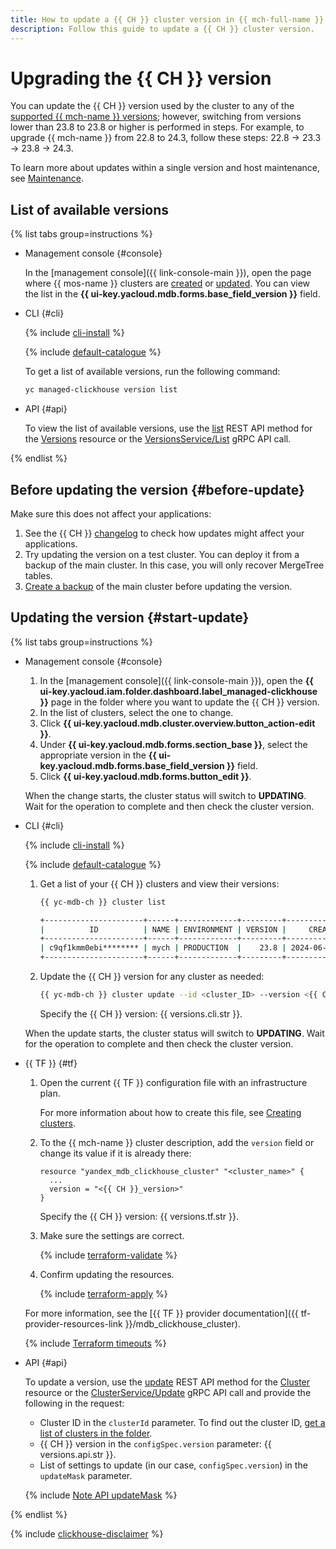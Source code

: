 ```yaml
---
title: How to update a {{ CH }} cluster version in {{ mch-full-name }}
description: Follow this guide to update a {{ CH }} cluster version.
---
```


# Upgrading the {{ CH }} version

You can update the {{ CH }} version used by the cluster to any of the [supported {{ mch-name }} versions](../concepts/update-policy.md#versioning-policy); however, switching from versions lower than 23.8 to 23.8 or higher is performed in steps. For example, to upgrade {{ mch-name }} from 22.8 to 24.3, follow these steps: 22.8 → 23.3 → 23.8 → 24.3.

To learn more about updates within a single version and host maintenance, see [Maintenance](../concepts/maintenance.md).

## List of available versions

{% list tabs group=instructions %}

- Management console {#console}

   In the [management console]({{ link-console-main }}), open the page where {{ mos-name }} clusters are [created](cluster-create.md) or [updated](update.md). You can view the list in the **{{ ui-key.yacloud.mdb.forms.base_field_version }}** field.

- CLI {#cli}

   {% include [cli-install](../../_includes/cli-install.md) %}

   {% include [default-catalogue](../../_includes/default-catalogue.md) %}

   To get a list of available versions, run the following command:

   ```bash
   yc managed-clickhouse version list
   ```

- API {#api}

   To view the list of available versions, use the [list](../api-ref/Versions/list.md) REST API method for the [Versions](../api-ref/Versions/index.md) resource or the [VersionsService/List](../api-ref/grpc/versions_service.md#List) gRPC API call.

{% endlist %}

## Before updating the version {#before-update}

Make sure this does not affect your applications:

1. See the {{ CH }} [changelog](https://clickhouse.com/docs/category/changelog) to check how updates might affect your applications.
1. Try updating the version on a test cluster. You can deploy it from a backup of the main cluster. In this case, you will only recover MergeTree tables.
1. [Create a backup](cluster-backups.md) of the main cluster before updating the version.

## Updating the version {#start-update}

{% list tabs group=instructions %}

- Management console {#console}

   1. In the [management console]({{ link-console-main }}), open the **{{ ui-key.yacloud.iam.folder.dashboard.label_managed-clickhouse }}** page in the folder where you want to update the {{ CH }} version.
   1. In the list of clusters, select the one to change.
   1. Click **{{ ui-key.yacloud.mdb.cluster.overview.button_action-edit }}**.
   1. Under **{{ ui-key.yacloud.mdb.forms.section_base }}**, select the appropriate version in the **{{ ui-key.yacloud.mdb.forms.base_field_version }}** field.
   1. Click **{{ ui-key.yacloud.mdb.forms.button_edit }}**.

   When the change starts, the cluster status will switch to **UPDATING**. Wait for the operation to complete and then check the cluster version.

- CLI {#cli}

   {% include [cli-install](../../_includes/cli-install.md) %}

   {% include [default-catalogue](../../_includes/default-catalogue.md) %}

   1. Get a list of your {{ CH }} clusters and view their versions:

      ```bash
      {{ yc-mdb-ch }} cluster list

      +----------------------+------+-------------+---------+---------------------+--------+---------+
      |          ID          | NAME | ENVIRONMENT | VERSION |     CREATED AT      | HEALTH | STATUS  |
      +----------------------+------+-------------+---------+---------------------+--------+---------+
      | c9qf1kmm0ebi******** | mych | PRODUCTION  |    23.8 | 2024-06-06 10:23:22 | ALIVE  | RUNNING |
      +----------------------+------+-------------+---------+---------------------+--------+---------+
      ```

   1. Update the {{ CH }} version for any cluster as needed:

      ```bash
      {{ yc-mdb-ch }} cluster update --id <cluster_ID> --version <{{ CH }}_version>
      ```

      Specify the {{ CH }} version: {{ versions.cli.str }}.

   When the update starts, the cluster status will switch to **UPDATING**. Wait for the operation to complete and then check the cluster version.

- {{ TF }} {#tf}

   1. Open the current {{ TF }} configuration file with an infrastructure plan.

      For more information about how to create this file, see [Creating clusters](cluster-create.md).

   1. To the {{ mch-name }} cluster description, add the `version` field or change its value if it is already there:

      ```hcl
      resource "yandex_mdb_clickhouse_cluster" "<cluster_name>" {
        ...
        version = "<{{ CH }}_version>"
      }
      ```

      Specify the {{ CH }} version: {{ versions.tf.str }}.

   1. Make sure the settings are correct.

      {% include [terraform-validate](../../_includes/mdb/terraform/validate.md) %}

   1. Confirm updating the resources.

      {% include [terraform-apply](../../_includes/mdb/terraform/apply.md) %}

   For more information, see the [{{ TF }} provider documentation]({{ tf-provider-resources-link }}/mdb_clickhouse_cluster).

   {% include [Terraform timeouts](../../_includes/mdb/mch/terraform/timeouts.md) %}

- API {#api}

   To update a version, use the [update](../api-ref/Cluster/update.md) REST API method for the [Cluster](../api-ref/Cluster/index.md) resource or the [ClusterService/Update](../api-ref/grpc/cluster_service.md#Update) gRPC API call and provide the following in the request:

   * Cluster ID in the `clusterId` parameter. To find out the cluster ID, [get a list of clusters in the folder](./cluster-list.md#list-clusters).
   * {{ CH }} version in the `configSpec.version` parameter: {{ versions.api.str }}.
   * List of settings to update (in our case, `configSpec.version`) in the `updateMask` parameter.

   {% include [Note API updateMask](../../_includes/note-api-updatemask.md) %}

{% endlist %}

{% include [clickhouse-disclaimer](../../_includes/clickhouse-disclaimer.md) %}
